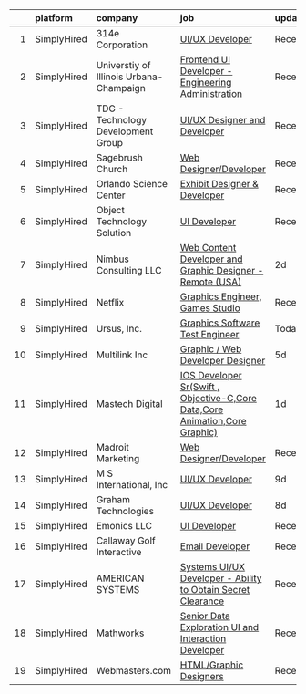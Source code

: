 

|    | platform    | company                                 | job                                                                                                                                                                                       | update_time   | location        |
|---:|:------------|:----------------------------------------|:------------------------------------------------------------------------------------------------------------------------------------------------------------------------------------------|:--------------|:----------------|
|  1 | SimplyHired | 314e Corporation                        | [UI/UX Developer](https://www.simplyhired.com/job/dSse4Fcw5_YE2o4jgjKkTsUm4-_-YDGxaIyy2HH0HItuxybt87x7bg?q=graphic+developer)                                                             | Recently      | Remote          |
|  2 | SimplyHired | Universtiy of Illinois Urbana-Champaign | [Frontend UI Developer - Engineering Administration](https://www.simplyhired.com/job/6deKZdq_GnNJP2cZrP9xYF4WpaPzptwL3n1j-qRquuVfDpqAEFgkag?q=graphic+developer)                          | Recently      | Urbana, IL      |
|  3 | SimplyHired | TDG - Technology Development Group      | [UI/UX Designer and Developer](https://www.simplyhired.com/job/SprECJIJSd02oMTvHm4Kmu3zoGQNIctng4lpfapR0UZrf_fY1BP_eA?q=graphic+developer)                                                | Recently      | Remote          |
|  4 | SimplyHired | Sagebrush Church                        | [Web Designer/Developer](https://www.simplyhired.com/job/Eu1kD_fSBa-2PGUuwWBfNm98hw7GB3YW0oLlJ5UJm4EfbTjMxgmZrQ?q=graphic+developer)                                                      | Recently      | Albuquerque, NM |
|  5 | SimplyHired | Orlando Science Center                  | [Exhibit Designer & Developer](https://www.simplyhired.com/job/JpuP0DVPATVwH0-XnxFsc8nJ-z6kfBqXsh9luvt7lVv6oPB3kNfQcg?q=graphic+developer)                                                | Recently      | Orlando, FL     |
|  6 | SimplyHired | Object Technology Solution              | [UI Developer](https://www.simplyhired.com/job/6P8IVIvvjumRPZQySlkyamH00E0aYHiSgI8T4vX76iufIX6T0JbWdQ?q=graphic+developer)                                                                | Recently      | Remote          |
|  7 | SimplyHired | Nimbus Consulting LLC                   | [Web Content Developer and Graphic Designer - Remote (USA)](https://www.simplyhired.com/job/VnOBx0YcAwJMVKeodbAUex8ixMQgo2hfurGX_HJr4A9pA9hJmq4csw?q=graphic+developer)                   | 2d            | Columbia, MD    |
|  8 | SimplyHired | Netflix                                 | [Graphics Engineer, Games Studio](https://www.simplyhired.com/job/R99sop4w15-z4eNYOl5e1cwgJA1OrxTWdlftBWBNpw8hEG9Vmc1eyw?q=graphic+developer)                                             | Recently      | Los Angeles, CA |
|  9 | SimplyHired | Ursus, Inc.                             | [Graphics Software Test Engineer](https://www.simplyhired.com/job/MoLty-cnhRRiN-XqFfqmrAgFyo40D6tuycpZJbz6vq1DZ6yFXHUBdw?q=graphic+developer)                                             | Today         | Sunnyvale, CA   |
| 10 | SimplyHired | Multilink Inc                           | [Graphic / Web Developer Designer](https://www.simplyhired.com/job/13aEkgC7yQMg-eKqSLPaY-6ODLJRk0Yh9top15_eO-4304yHoN7_mg?q=graphic+developer)                                            | 5d            | Elyria, OH      |
| 11 | SimplyHired | Mastech Digital                         | [IOS Developer Sr(Swift , Objective-C,Core Data,Core Animation,Core Graphic)](https://www.simplyhired.com/job/BRm6ldUBTaw_owPq2WOwcuLvPX9lAmIHQKLhUDJTuq19eKgxh8CGsw?q=graphic+developer) | 1d            | Irving, TX      |
| 12 | SimplyHired | Madroit Marketing                       | [Web Designer/Developer](https://www.simplyhired.com/job/2ECCZKv_yRidqYSoG3u4dtl6EIssDNlefGaCRzsDoIHb3JnxZOP6Lw?q=graphic+developer)                                                      | Recently      | Remote          |
| 13 | SimplyHired | M S International, Inc                  | [UI/UX Developer](https://www.simplyhired.com/job/ACrigi_Ka9FbR2_PbX9LVD-l1lEVsCe757cCopFZI5rIEbBNxpZK2Q?q=graphic+developer)                                                             | 9d            | Orange, CA      |
| 14 | SimplyHired | Graham Technologies                     | [UI/UX Developer](https://www.simplyhired.com/job/1NyPBkbRA7Eebgt3adR00u2dYmndlSyqhWUDEsyHpAKnMyhhUwRFSg?q=graphic+developer)                                                             | 8d            | Remote          |
| 15 | SimplyHired | Emonics LLC                             | [UI Developer](https://www.simplyhired.com/job/seKBPMFUa22IDAvxPmXZ5Z5wuOx7zlzstGxly-Nob6ZBG4GfLXKJ5A?q=graphic+developer)                                                                | Recently      | Austin, TX      |
| 16 | SimplyHired | Callaway Golf Interactive               | [Email Developer](https://www.simplyhired.com/job/x2gLtSSvVpCT9A9z7wPu2qWd1mAx_KNSUzxcdTX-jLRmIPAoLXwwTA?q=graphic+developer)                                                             | Recently      | Austin, TX      |
| 17 | SimplyHired | AMERICAN SYSTEMS                        | [Systems UI/UX Developer - Ability to Obtain Secret Clearance](https://www.simplyhired.com/job/pAetGwlFaox6rAm-gLQHconvI6UeVXEURrXwfarIPPwYO2nR6BkGJA?q=graphic+developer)                | Recently      | McLean, VA      |
| 18 | SimplyHired | Mathworks                               | [Senior Data Exploration UI and Interaction Developer](https://www.simplyhired.com/job/e984OYoBXh0fW-5YYesrVHEtLs2jX-zt0EIobGoL769lxj1M8XzSMg?q=graphic+developer)                        | Recently      | Natick, MA      |
| 19 | SimplyHired | Webmasters.com                          | [HTML/Graphic Designers](https://www.simplyhired.com/job/1S2ki1F2e97xk1bn0P3q05lu3BQ0Tpk7KwB7Zii_z8pQmxmAAOWD5g?q=graphic+developer)                                                      | Recently      | Tampa, FL       |